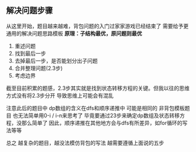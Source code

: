 ## 解决问题步骤

从这里开始，题目越来越难，背包问题的入门过家家游戏已经结束了
需要给予更通用的解决问题思路模板
**原理：子结构最优，原问题则最优**

1. 重述问题
2. 找到最后一步
3. 去掉最后一步，是否能划分出子问题
4. 合并整理问题(2.3步)
5. 考虑边界

截至目前积累的题感，2.3步其实就是找到状态转移方程的关键。但我以往的思维方式没有将2.3步分开
导致思维上可能会有混乱

注意此后的题目中 dp数组的含义在dfs和顺序递推中 可能是相同的
非背包模板题目 也无法简单用0-i / i-n来思考了
毕竟要通过23步来确定dp数组及状态转移方程，没那么简单了
因此，顺序递推在其他地方会与dfs有所差异，如for循环的写法等等

总之 越复杂的题目，越没法模仿背包的写法
越需要遵循上面说的五步